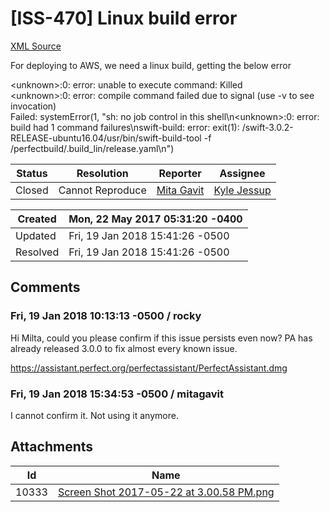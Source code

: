# [ISS-470] Linux build error

[XML Source](../xml/ISS-470.xml)
<p><p>For deploying to AWS, we need a linux build, getting the below error</p>

<p>&lt;unknown&gt;:0: error: unable to execute command: Killed<br/>
&lt;unknown&gt;:0: error: compile command failed due to signal (use -v to see invocation)<br/>
Failed: systemError(1, "sh: no job control in this shell\n&lt;unknown&gt;:0: error: build had 1 command failures\nswift-build: error: exit(1): /swift-3.0.2-RELEASE-ubuntu16.04/usr/bin/swift-build-tool -f /perfectbuild/.build_lin/release.yaml\n")</p></p>





Status|Resolution|Reporter|Assignee
------|----------|--------|--------
Closed|Cannot Reproduce|[Mita Gavit](MitaGavit)|[Kyle Jessup]($kjessup)





Created|Mon, 22 May 2017 05:31:20 -0400
-------|--------------
Updated|Fri, 19 Jan 2018 15:41:26 -0500
Resolved|Fri, 19 Jan 2018 15:41:26 -0500


## Comments




### Fri, 19 Jan 2018 10:13:13 -0500 / rocky 

<p><p>Hi Milta, could you please confirm if this issue persists even now? PA has already released 3.0.0 to fix almost every known issue.</p>


<p><a href="https://assistant.perfect.org/perfectassistant/PerfectAssistant.dmg" class="external-link" rel="nofollow">https://assistant.perfect.org/perfectassistant/PerfectAssistant.dmg</a></p></p>


### Fri, 19 Jan 2018 15:34:53 -0500 / mitagavit 

<p><p>I cannot confirm it. Not using it anymore.</p></p>

## Attachments





Id|Name
------|------------
10333|[Screen Shot 2017-05-22 at 3.00.58 PM.png](../attachment/10333/Screen+Shot+2017-05-22+at+3.00.58+PM.png)

